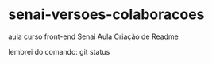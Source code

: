 # senai-versoes-colaboracoes
aula curso front-end Senai
Aula Criação de Readme



lembrei do comando: git status